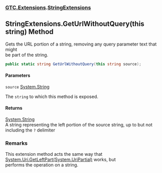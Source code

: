 ### [GTC.Extensions](GTC.Extensions.md 'GTC.Extensions').[StringExtensions](GTC.Extensions.StringExtensions.md 'GTC.Extensions.StringExtensions')

## StringExtensions.GetUrlWithoutQuery(this string) Method

Gets the URL portion of a string, removing any query parameter text that might  
be part of the string.

```csharp
public static string GetUrlWithoutQuery(this string source);
```
#### Parameters

<a name='GTC.Extensions.StringExtensions.GetUrlWithoutQuery(thisstring).source'></a>

`source` [System.String](https://docs.microsoft.com/en-us/dotnet/api/System.String 'System.String')

The `string` to which this method is exposed.

#### Returns
[System.String](https://docs.microsoft.com/en-us/dotnet/api/System.String 'System.String')  
A string representing the left portion of the source string, up to but not including the `?` delimiter

### Remarks
This extension method acts the same way that [System.Uri.GetLeftPart(System.UriPartial)](https://docs.microsoft.com/en-us/dotnet/api/System.Uri.GetLeftPart#System_Uri_GetLeftPart_System_UriPartial_ 'System.Uri.GetLeftPart(System.UriPartial)') works, but  
performs the operation on a string.